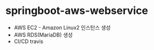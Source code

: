 # springboot-aws-webservice

* AWS EC2 - Amazon Linux2 인스턴스 생성
* AWS RDS(MariaDB) 생성
* CI/CD travis
